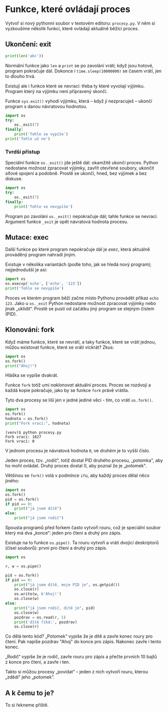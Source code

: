 # Funkce, které ovládají proces

Vytvoř si nový pythonní soubor v textovém editoru: `procesy.py`.
V něm si vyzkoušíme několik funkcí, které ovládají aktuálně běžící proces.

## Ukončení: exit

```python
print(len('abc'))
```
Normální funkce jako `len` a `print` se po zavolání vrátí;
když jsou hotové, program pokračuje dál.
Dokonce i `time.sleep(10000000)` se časem vrátí, jen to dlouho trvá.

Existují ale i funkce které se nevrací: třeba ty které vyvolají výjimku.
Program který na výjimku není připravený skončí.

Funkce `sys.exit()` vyhodí výjimku, která – když ji nezpracuješ – ukončí
program s danou návratovou hodnotou.

```python
import os
try:
    os._exit(7)
finally:
    print('Tohle se vypíše')
print('Tohle už ne')
```

### Tvrdší přístup

Speciální funkce `os._exit()` jde ještě dál: okamžitě ukončí proces.
Python nedostane možnost zpracovat výjimky, zavřít otevřené soubory,
ukončit síťové spojení a podobně.
Prostě se ukončí, hned, bez výjimek a bez diskuse.

```python
import os
try:
    os._exit(7)
finally:
    print('Tohle se nevypíše')
```

Program po zavolání `os._exit()` nepokračuje dál; tahle funkce se nevrací.
Argument funkce `_exit` je opět návratová hodnota procesu.

## Mutace: exec

Další funkce po které program nepokračuje dál je *exec*,
která aktuálně prováděný program nahradí jiným.

Existuje v několika variantách (podle toho, jak se hledá nový program);
nejjednodušší je asi:

```python
import os
os.execvp('echo', ['echo', '123'])
print('Tohle se nevypíše')
```

Proces ve kterém program běží začne místo Pythonu provádět příkaz `echo 123`.
Jako u `os._exit` Python nedostane možnost zpracovat výjimky nebo jinak
„uklidit“.
Prostě se pustí od začátku jiný program se stejným číslem (PID).


## Klonování: fork

Když máme funkce, které se nevrátí, a taky funkce, které se vrátí jednou,
můžou existovat funkce, které se vrátí víckrát? Zkus:

```python
import os
os.fork()
print("Ahoj!")
```

Hláška se vypíše dvakrát.

Funkce `fork` totiž umí *naklonovat* aktuální proces.
Proces se rozdvojí a každá kopie pokračuje, jako by se funkce `fork` právě vrátila.

Tyto dva procesy se liší jen v jedné jediné věci - tím, co vrátí `os.fork()`.

```python
import os
os.fork()
hodnota = os.fork()
print("Fork vrací:", hodnota)
```

```console
(venv)$ python procesy.py
Fork vrací: 1827
Fork vrací: 0
```

V jednom procesu je návratová hodnota `0`, ve druhém je to vyšší číslo.

Jeden proces, tzv. „rodič“, totiž dostal PID druhého procesu,
„potomka", aby ho mohl ovládat.
Druhý proces dostal 0, aby poznal že je „potomek".

Většinou se `fork()` volá v podmínce `if`u, aby každý proces dělal
něco jiného:

```python
import os
os.fork()
pid = os.fork()
if pid == 0:
    print("já jsem dítě")
else:
    print("já jsem rodič")
```

Spousta programů před forkem často vytvoří rouru, což je speciální soubor
který má dva „konce“: jeden pro čtení a druhý pro zápis.

Existuje na to funkce `os.pipe()`.
Ta rouru vytvoří a vrátí dvojicí deskriptorů (čísel souborů):
první pro čtení a druhý pro zápis.

```python
import os

r, w = os.pipe()

pid = os.fork()
if pid == 0:
    print("já jsem dítě, moje PID je", os.getpid())
    os.close(r)
    os.write(w, b'Ahoj!')
    os.close(w)
else:
    print("já jsem rodič, dítě je", pid)
    os.close(w)
    pozdrav = os.read(r, 5)
    print('dítě říká:', pozdrav)
    os.close(r)
```

Co dělá tento kód?
„Potomek“ vypíše že je dítě a zavře konec roury pro čtení. 
Pak napíše pozdrav "Ahoj" do konce pro zápis.
Nakonec zavře i tento konec.

„Rodič“ vypíše že je rodič, zavře rouru pro zápis
a přečte prvních 10 bajtů z konce pro čtení, a zavře i ten.

Takto si můžou procesy „povídat“ – jeden z nich vytvoří rouru, kterou
„zdědí“ jeho „potomek“.


## A k čemu to je?

To si řekneme příště.
